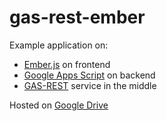 gas-rest-ember
==============

Example application on:
- [Ember.js](http://emberjs.com/) on frontend
- [Google Apps Script](https://developers.google.com/apps-script/) on backend
- [GAS-REST](http://rest.daspot.ru/) service in the middle

Hosted on [Google Drive](https://googledrive.com/host/0B0YcK5KeNe1tMngtVkduNnBpams/gas-rest-ember/)
